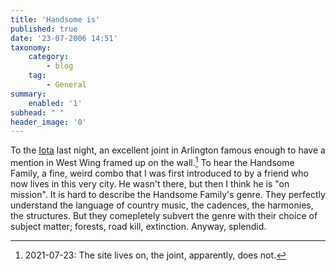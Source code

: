 ```yaml
---
title: 'Handsome is'
published: true
date: '23-07-2006 14:51'
taxonomy:
    category:
        - blog
    tag:
        - General
summary:
    enabled: '1'
subhead: " "
header_image: '0'
---
```


To the [Iota](http://www.iotaclubandcafe.com/) last night, an excellent joint in Arlington famous enough to have a mention in West Wing framed up on the wall.[^1] To hear the Handsome Family, a fine, weird combo that I was first introduced to by a friend who now lives in this very city. He wasn't there, but then I think he is "on mission". It is hard to describe the Handsome Family's genre. They perfectly understand the language of country music, the cadences, the harmonies, the structures. But they comepletely subvert the genre with their choice of subject matter; forests, road kill, extinction. Anyway, splendid.

[^1]: 2021-07-23: The site lives on, the joint, apparently, does not.
